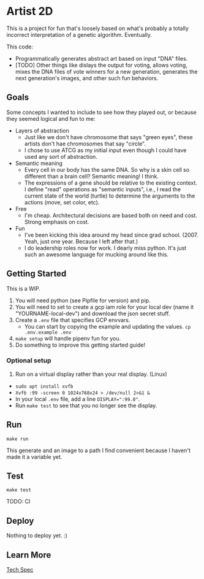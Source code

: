 # Artist 2D

This is a project for fun that's loosely based on what's probably a totally incorrect interpretation
of a genetic algorithm. Eventually.

This code:
* Programmatically generates abstract art based on input "DNA" files.
* [TODO] Other things like dislays the output for voting, allows voting, mixes the DNA files of vote winners for a new generation, generates the next generation's images, and other such fun behaviors.

## Goals

Some concepts I wanted to include to see how they played out, or because they seemed logical and fun to me:
* Layers of abstraction
   * Just like we don't have chromosome that says "green eyes", these artists don't hae chromosomes that say "circle".
   * I chose to use ATCG as my initial input even though I could have used any sort of abstraction.
 * Semantic meaning
   * Every cell in our body has the same DNA. So why is a skin cell so different than a brain cell? Semantic meaning! I think.
   * The expressions of a gene should be relative to the existing context. I define "read" operations as "semantic inputs", i.e., I read the current state of the world (turtle) to determine the arguments to the actions (move, set color, etc).
 * Free
   * I'm cheap. Architectural decisions are based both on need and cost. Strong emphasis on cost.
 * Fun
   * I've been kicking this idea around my head since grad school. (2007. Yeah, just one year. Because I left after that.)
   * I do leadership roles now for work. I dearly miss python. It's just such an awesome language for mucking around like this.

## Getting Started

This is a WIP.

1. You will need python (see Pipfile for version) and pip.
2. You will need to set to create a gcp iam role for your local dev (name it "YOURNAME-local-dev") and download the json secret stuff.
3. Create a `.env` file that specifies GCP envvars.
   - You can start by copying the example and updating the values. `cp .env.example .env`
4. `make setup` will handle pipenv fun for you.
5. Do something to improve this getting started guide!

### Optional setup

1. Run on a virtual display rather than your real display. (Linux)
  - `sudo apt install xvfb`
  - `Xvfb :99 -screen 0 1024x768x24 > /dev/null 2>&1 &`
  - In your local `.env` file, add a line `DISPLAY=":99.0"`.
  - Run `make test` to see that you no longer see the display.

## Run

```
make run
```

This generate and an image to a path I find convenient because I haven't made it a variable yet.

## Test

```
make test
```

TODO: CI

## Deploy

Nothing to deploy yet. :)


## Learn More

[Tech Spec](docs/tech_spec.md)
